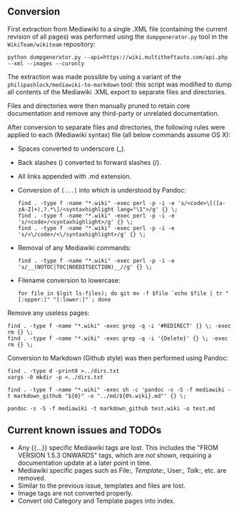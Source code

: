 ## Conversion

First extraction from Mediawiki to a single .XML file (containing the current revision of all pages) was performed using the `dumpgenerator.py` tool in the `WikiTeam/wikiteam` repository:

``` python dumpgenerator.py --api=https://wiki.multitheftauto.com/api.php --xml --images --curonly ```

The extraction was made possible by using a variant of the `philipashlock/mediawiki-to-markdown` tool: this script was modified to dump all contents of the Mediawiki .XML export to separate files and directories.

Files and directories were then manually pruned to retain core documentation and remove any third-party or unrelated documentation.

After conversion to separate files and directories, the following rules were applied to each (Mediawiki syntax) file (all below commands assume OS X):

* Spaces converted to underscore (_).
* Back slashes (\) converted to forward slashes (/).
* All links appended with .md extension.
* Conversion of <code>[...]</code> into <syntaxhighlight lang="..."></syntaxhighlight> which is understood by Pandoc:

    ```
    find . -type f -name "*.wiki" -exec perl -p -i -e 's/<code>\[([a-zA-Z]+),?.*\]/<syntaxhighlight lang="\1">/g' {} \;
    find . -type f -name "*.wiki" -exec perl -p -i -e 's/<code>/<syntaxhighlight>/g' {} \;
    find . -type f -name "*.wiki" -exec perl -p -i -e 's/<\/code>/<\/syntaxhighlight>/g' {} \;
    ```

* Removal of any Mediawiki commands:
  ```
  find . -type f -name "*.wiki" -exec perl -p -i -e 's/__(NOTOC|TOC|NOEDITSECTION)__//g' {} \;
  ```

* Filename conversion to lowercase:

  ```
  for file in $(git ls-files); do git mv -f $file `echo $file | tr "[:upper:]" "[:lower:]"`; done
  ```

Remove any useless pages:

```
find . -type f -name "*.wiki" -exec grep -q -i '#REDIRECT' {} \; -exec rm {} \;
find . -type f -name "*.wiki" -exec grep -q -i '{Delete}' {} \; -exec rm {} \;
```

Conversion to Markdown (Github style) was then performed using Pandoc:

```
find . -type d -print0 >../dirs.txt
xargs -0 mkdir -p <../dirs.txt

find . -type f -name "*.wiki" -exec sh -c 'pandoc -s -S -f mediawiki -t markdown_github "${0}" -o "../md/${0%.wiki}.md"' {} \;

pandoc -s -S -f mediawiki -t markdown_github test.wiki -o test.md
```

## Current known issues and TODOs

* Any {{...}} specific Mediawiki tags are lost. This includes the "FROM VERSION 1.5.3 ONWARDS" tags, which are _not_ shown, requiring a documentation update at a later point in time.
* Mediawiki specific pages such as File:*, Template:*, User:*, Talk:*, etc. are removed.
* Similar to the previous issue, templates and files are lost.
* Image tags are not converted properly.
* Convert old Category and Template pages into index.

